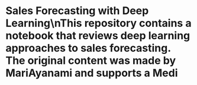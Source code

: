 # Sales Forecasting with Deep Learning\nThis repository contains a notebook that reviews deep learning approaches to sales forecasting. The original content was made by MariAyanami and supports a Medi